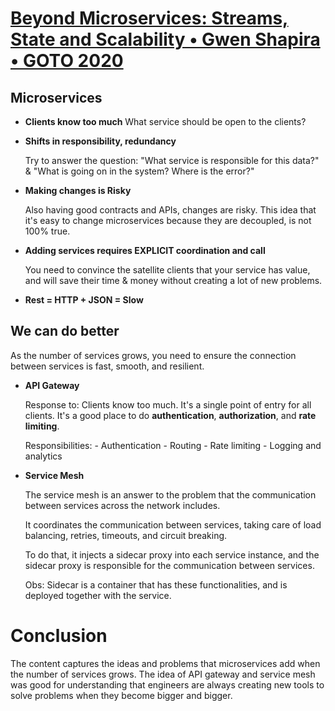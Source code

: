 # [Beyond Microservices: Streams, State and Scalability • Gwen Shapira • GOTO 2020](https://www.youtube.com/watch?v=H0LUi51aCP8)

## Microservices

- **Clients know too much**
    What service should be open to the clients?

- **Shifts in responsibility, redundancy**

    Try to answer the question: "What service is responsible for this data?" & "What is going on in the system? Where is the error?"

- **Making changes is Risky**

    Also having good contracts and APIs, changes are risky. This idea that it's easy to change microservices because they are decoupled, is not 100% true.

- **Adding services requires EXPLICIT coordination and call**

    You need to convince the satellite clients that your service has value, and will save their time & money without creating a lot of new problems.
- **Rest = HTTP + JSON = Slow**


## We can do better

As the number of services grows, you need to ensure the connection between services is fast, smooth, and resilient.

- **API Gateway**

    Response to: Clients know too much. It's a single point of entry for all clients. It's a good place to do **authentication**, **authorization**, and **rate limiting**.

    Responsibilities:
        - Authentication
        - Routing
        - Rate limiting
        - Logging and analytics

- **Service Mesh**

    The service mesh is an answer to the problem that the communication between services across the network includes.

    It coordinates the communication between services, taking care of load balancing, retries, timeouts, and circuit breaking.

    To do that, it injects a sidecar proxy into each service instance, and the sidecar proxy is responsible for the communication between services.

    Obs: Sidecar is a container that has these functionalities, and is deployed together with the service.

# Conclusion

The content captures the ideas and problems that microservices add when the number of services grows. The idea of API gateway and service mesh was good for understanding that engineers are always creating new tools to solve problems when they become bigger and bigger.
